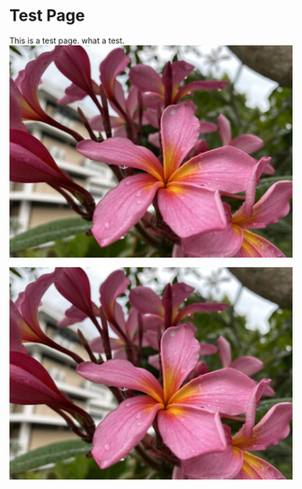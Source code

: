 # Test Page 

This is a test page. what a test. 
![flower](flower.jpeg)

<img src="flower.jpeg" width="800" />
